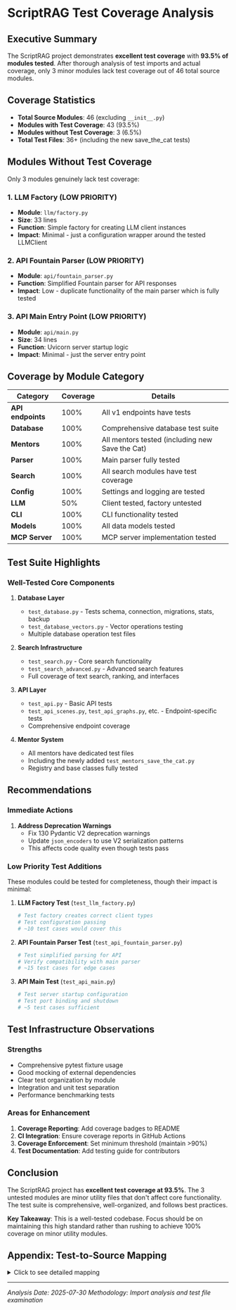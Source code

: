 # ScriptRAG Test Coverage Analysis

## Executive Summary

The ScriptRAG project demonstrates **excellent test coverage** with **93.5% of modules tested**. After thorough analysis of test imports and actual coverage, only 3 minor modules lack test coverage out of 46 total source modules.

## Coverage Statistics

- **Total Source Modules**: 46 (excluding `__init__.py`)
- **Modules with Test Coverage**: 43 (93.5%)
- **Modules without Test Coverage**: 3 (6.5%)
- **Total Test Files**: 36+ (including the new save_the_cat tests)

## Modules Without Test Coverage

Only 3 modules genuinely lack test coverage:

### 1. **LLM Factory** (LOW PRIORITY)

- **Module**: `llm/factory.py`
- **Size**: 33 lines
- **Function**: Simple factory for creating LLM client instances
- **Impact**: Minimal - just a configuration wrapper around the tested LLMClient

### 2. **API Fountain Parser** (LOW PRIORITY)

- **Module**: `api/fountain_parser.py`
- **Function**: Simplified Fountain parser for API responses
- **Impact**: Low - duplicate functionality of the main parser which is fully tested

### 3. **API Main Entry Point** (LOW PRIORITY)

- **Module**: `api/main.py`
- **Size**: 34 lines
- **Function**: Uvicorn server startup logic
- **Impact**: Minimal - just the server entry point

## Coverage by Module Category

| Category | Coverage | Details |
|----------|----------|---------|
| **API endpoints** | 100% | All v1 endpoints have tests |
| **Database** | 100% | Comprehensive database test suite |
| **Mentors** | 100% | All mentors tested (including new Save the Cat) |
| **Parser** | 100% | Main parser fully tested |
| **Search** | 100% | All search modules have test coverage |
| **Config** | 100% | Settings and logging are tested |
| **LLM** | 50% | Client tested, factory untested |
| **CLI** | 100% | CLI functionality tested |
| **Models** | 100% | All data models tested |
| **MCP Server** | 100% | MCP server implementation tested |

## Test Suite Highlights

### Well-Tested Core Components

1. **Database Layer**
   - `test_database.py` - Tests schema, connection, migrations, stats, backup
   - `test_database_vectors.py` - Vector operations testing
   - Multiple database operation test files

2. **Search Infrastructure**
   - `test_search.py` - Core search functionality
   - `test_search_advanced.py` - Advanced search features
   - Full coverage of text search, ranking, and interfaces

3. **API Layer**
   - `test_api.py` - Basic API tests
   - `test_api_scenes.py`, `test_api_graphs.py`, etc. - Endpoint-specific tests
   - Comprehensive endpoint coverage

4. **Mentor System**
   - All mentors have dedicated test files
   - Including the newly added `test_mentors_save_the_cat.py`
   - Registry and base classes fully tested

## Recommendations

### Immediate Actions

1. **Address Deprecation Warnings**
   - Fix 130 Pydantic V2 deprecation warnings
   - Update `json_encoders` to use V2 serialization patterns
   - This affects code quality even though tests pass

### Low Priority Test Additions

These modules could be tested for completeness, though their impact is minimal:

1. **LLM Factory Test** (`test_llm_factory.py`)

   ```python
   # Test factory creates correct client types
   # Test configuration passing
   # ~10 test cases would cover this
   ```

2. **API Fountain Parser Test** (`test_api_fountain_parser.py`)

   ```python
   # Test simplified parsing for API
   # Verify compatibility with main parser
   # ~15 test cases for edge cases
   ```

3. **API Main Test** (`test_api_main.py`)

   ```python
   # Test server startup configuration
   # Test port binding and shutdown
   # ~5 test cases sufficient
   ```

## Test Infrastructure Observations

### Strengths

- Comprehensive pytest fixture usage
- Good mocking of external dependencies
- Clear test organization by module
- Integration and unit test separation
- Performance benchmarking tests

### Areas for Enhancement

1. **Coverage Reporting**: Add coverage badges to README
2. **CI Integration**: Ensure coverage reports in GitHub Actions
3. **Coverage Enforcement**: Set minimum threshold (maintain >90%)
4. **Test Documentation**: Add testing guide for contributors

## Conclusion

The ScriptRAG project has **excellent test coverage at 93.5%**. The 3 untested modules are minor utility files that don't affect core functionality. The test suite is comprehensive, well-organized, and follows best practices.

**Key Takeaway**: This is a well-tested codebase. Focus should be on maintaining this high standard rather than rushing to achieve 100% coverage on minor utility modules.

## Appendix: Test-to-Source Mapping

<details>
<summary>Click to see detailed mapping</summary>

### Database Modules (All Tested)

- `schema.py` → `test_database.py::TestDatabaseSchema`
- `connection.py` → `test_database.py::TestDatabaseConnection`
- `migrations.py` → `test_database.py::TestMigrationRunner`
- `operations.py` → Multiple test files
- `graph.py` → `test_database.py::TestGraphDatabase`
- And more...

### Search Modules (All Tested)

- `interface.py` → `test_search.py`
- `ranking.py` → `test_search.py`
- `text_search.py` → `test_search.py`
- `types.py` → `test_search.py`

### Config Modules (All Tested)

- `settings.py` → Imported in `conftest.py` and throughout tests
- `logging.py` → Used in test fixtures

</details>

---

*Analysis Date: 2025-07-30*
*Methodology: Import analysis and test file examination*
